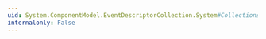 ```yaml
---
uid: System.ComponentModel.EventDescriptorCollection.System#Collections#IList#Contains(System.Object)
internalonly: False
---
```


